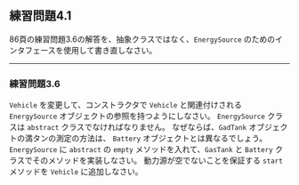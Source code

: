 ## 練習問題4.1

86頁の練習問題3.6の解答を、抽象クラスではなく、`EnergySource` のためのインタフェースを使用して書き直しなさい。

---

### 練習問題3.6

`Vehicle` を変更して、コンストラクタで `Vehicle` と関連付けされる `EnergySource` オブジェクトの参照を持つようにしなさい。
`EnergySource` クラスは `abstract` クラスでなければなりません。
なぜならば、`GadTank` オブジェクトの満タンの測定の方法は、 `Battery` オブジェクトとは異なるでしょう。
`EnergySource` に `abstract` の `empty` メソッドを入れて、`GasTank` と `Battery` クラスでそのメソッドを実装しなさい。
動力源が空でないことを保証する `start` メソッドを `Vehicle` に追加しなさい。
